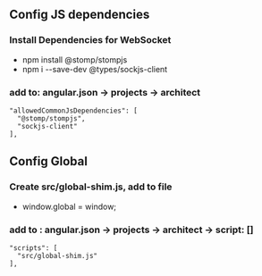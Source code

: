 ## Config JS dependencies
### Install Dependencies for WebSocket
- npm install @stomp/stompjs 
- npm i --save-dev @types/sockjs-client
### add to: angular.json -> projects -> architect
    "allowedCommonJsDependencies": [
      "@stomp/stompjs",
      "sockjs-client"
    ],
## Config Global
### Create src/global-shim.js, add to file
- window.global = window;

### add to : angular.json -> projects -> architect -> script: []
    "scripts": [
      "src/global-shim.js"
    ],

